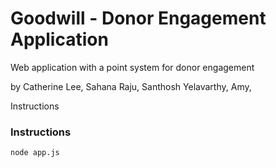 # Goodwill - Donor Engagement Application

Web application with a point system for donor engagement

by Catherine Lee, Sahana Raju, Santhosh Yelavarthy, Amy, 

Instructions
### Instructions

```
node app.js
```

